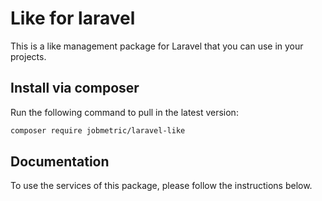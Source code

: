 # Like for laravel

This is a like management package for Laravel that you can use in your projects.

## Install via composer

Run the following command to pull in the latest version:
```bash
composer require jobmetric/laravel-like
```

## Documentation

To use the services of this package, please follow the instructions below.
